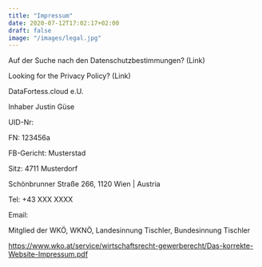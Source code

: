 ```yaml
---
title: "Impressum"
date: 2020-07-12T17:02:17+02:00
draft: false
image: "/images/legal.jpg"
---
```

Auf der Suche nach den Datenschutzbestimmungen? (Link)

Looking for the Privacy Policy? (Link)



DataFortess.cloud e.U.

Inhaber Justin Güse

UID-Nr:

FN: 123456a

FB-Gericht: Musterstad

Sitz: 4711 Musterdorf

Schönbrunner Straße 266, 1120 Wien | Austria

Tel: +43 XXX XXXX

Email:



Mitglied der WKÖ, WKNÖ, Landesinnung Tischler, Bundesinnung Tischler



https://www.wko.at/service/wirtschaftsrecht-gewerberecht/Das-korrekte-Website-Impressum.pdf
